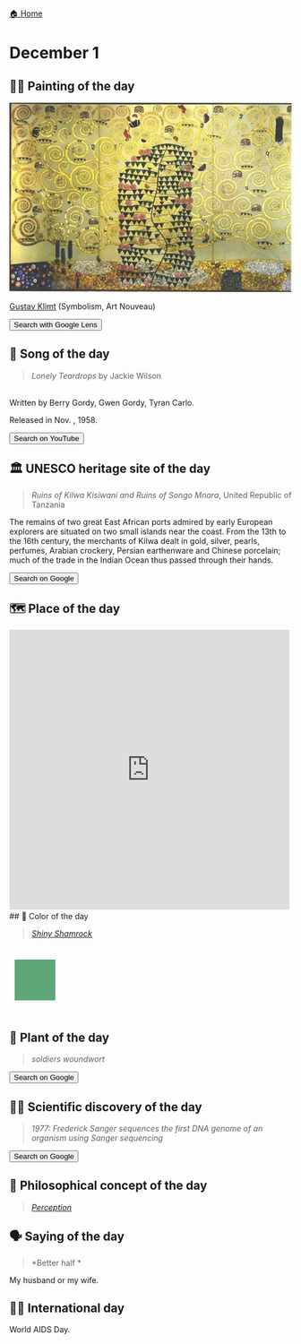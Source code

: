 
[🏠 Home](../../index.md)

# December 1

## 🧑‍🎨 Painting of the day

<img width="600" src="../img/Gustav_Klimt_3.jpg">

[Gustav Klimt](http://en.wikipedia.org/wiki/Gustav_Klimt) (Symbolism, Art Nouveau)

<button class="btn btn-success"
onclick=" window.open('https://lens.google.com/uploadbyurl?url=https://iretes.github.io/one-a-day/data/img/Gustav_Klimt_3.jpg','_blank')">
Search with Google Lens
</button>

## 🎼 Song of the day

> *Lonely Teardrops*
by Jackie Wilson

<br />Written by Berry Gordy, Gwen Gordy, Tyran Carlo.

Released in Nov. , 1958.

<button class="btn btn-success"
onclick=" window.open('http://www.youtube.com/search?q=Lonely Teardrops by Jackie Wilson','_blank')">
Search on YouTube
</button>

## 🏛️ UNESCO heritage site of the day

> *Ruins of Kilwa Kisiwani and Ruins of Songo Mnara*, United Republic of Tanzania

<p>The remains of two great East African ports admired by early European explorers are situated on two small islands near the coast. From the 13th to the 16th century, the merchants of Kilwa dealt in gold, silver, pearls, perfumes, Arabian crockery, Persian earthenware and Chinese porcelain; much of the trade in the Indian Ocean thus passed through their hands.</p>

<button class="btn btn-success"
onclick=" window.open('http://www.google.com/search?q=Ruins of Kilwa Kisiwani and Ruins of Songo Mnara','_blank')">
Search on Google
</button>

## 🗺️ Place of the day

<iframe
src="https://www.mapcrunch.com"
name="mapcrunch"
width="500"
height="500"
allowTransparency="true"
scrolling="no"
frameborder="0"
>
</iframe>
## 🎨 Color of the day

> *[Shiny Shamrock](https://en.wikipedia.org/wiki/List_of_Crayola_crayon_colors#Silver_Swirls)*

<div style="color:#5FA778; font-size: 100px;">&#9632;</div>

## 🌿 Plant of the day

> *soldiers woundwort*

<button class="btn btn-success"
onclick=" window.open('http://www.google.com/search?q=soldiers woundwort','_blank')">
Search on Google
</button>

## 🧑‍🔬 Scientific discovery of the day

> *1977: Frederick Sanger sequences the first DNA genome of an organism using Sanger sequencing*

<button class="btn btn-success"
onclick=" window.open('http://www.google.com/search?q=1977: Frederick Sanger sequences the first DNA genome of an organism using Sanger sequencing','_blank')">
Search on Google
</button>

## 💭 Philosophical concept of the day

> *[Perception](https://en.wikipedia.org/wiki/Perception)*

## 🗣️ Saying of the day

> *Better half *

My husband or my wife. 

## 🏳️‍🌈 International day

World AIDS Day.